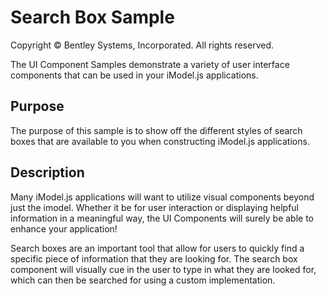 # Search Box Sample

Copyright © Bentley Systems, Incorporated. All rights reserved.

The UI Component Samples demonstrate a variety of user interface components that can be used in your iModel.js applications.

## Purpose

The purpose of this sample is to show off the different styles of search boxes that are available to you when constructing iModel.js applications.

## Description

Many iModel.js applications will want to utilize visual components beyond just the imodel. Whether it be for user interaction or displaying helpful information in a meaningful way, the UI Components will surely be able to enhance your application!

Search boxes are an important tool that allow for users to quickly find a specific piece of information that they are looking for. The search box component will visually cue in the user to type in what they are looked for, which can then be searched for using a custom implementation.
